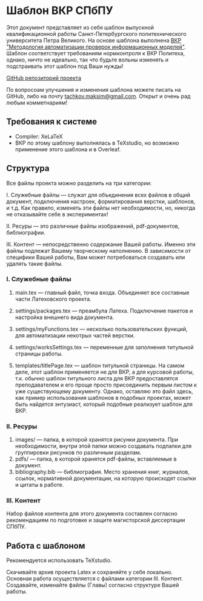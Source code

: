 # Шаблон ВКР СПбПУ

Этот документ представляет из себя шаблон выпускной квалификационной работы Санкт-Петербургского политехнического университета Петра Великого. На основе шаблона выполнена [ВКР "Методология автоматизации проверок информационных моделей"](https://elib.spbstu.ru/dl/3/2023/vr/vr23-4010.pdf/info). Шаблон соответствует требованиям нормконтроля к ВКР Политеха, однако, ничто не идеально, так что будьте вольны изменять и подстраивать этот шаблон под Ваши нужды!

[GitHub репозиторий проекта](https://github.com/maks2199/DiplomaTeX)

По вопросоам улучшения и изменения шаблона можете писать на GitHub, либо на почту tachkov.maksim@gmail.com. Открыт и очень рад любым комметнариям!

## Требования к системе
* Compiler: XeLaTeX
* ВКР по этому шаблону выполнялась в TeXstudio, но возможно применение этого шаблона и в Overleaf.

## Структура
Все файлы проекта можно разделить на три категории:

I. Служебные файлы — служат для объединения всех файлов в общий документ, подключения настроек, форматирования верстки, шаблонов, и т.д. Как правило, изменять эти файлы нет необходимости, но, никогда не отказывайте себе в экспериментах!

II. Ресуры — это различные файлы изображений, pdf-документов, библиографии.

III. Контент — непосредственно содержание Вашей работы. Именно эти файлы подлежат Вашему творческому наполнению. В зависимости от специфики Вашей работы, Вам может потребоваться создавать или удалять такие файлы. 

### I. Служебные файлы
1. main.tex — главный файл, точка входа. Объединяет все составные части Латеховского проекта.

4. settings/packages.tex — преамбула Латеха. Подключение пакетов и настройка внешнего вида документа.

2. settings/myFunctions.tex — несколько пользовательских функций, для автоматизации некотрых частей верстки.

3. settings/worksSettings.tex — переменные для заполнения титульной страницы работы.


5. templates/titlePage.tex — шаблон титульной страницы. На самом деле, этот шаблон применяется не для ВКР, а для курсовой работы, т.к. обычно шаблон титульного листа для ВКР предоставлятся преподавателем и его проще просто присоединить первым листом к уже существующему документу. Однако, оставляю это файл здесь, как пример использования шаблонов в подобных проектах, может быть найдется энтузиаст, который подобные реализует шаблон для ВКР.

### II. Ресуры
1. images/ — папка, в которой хранятся рисунки документа. При необходимости, внутри этой папки можно создавать подпапки для группировки рисунков по различным разделам.
2. pdfs/ — папка, в которой хранятся pdf-файлы, вставляемые в документ.
3. bibliography.bib — библиография. Место хранения книг, журналов, ссылок, нормативной документации, на которую происходят ссылки и цитаты в работе.

### III. Контент
Набор файлов контента для этого документа составлен согласно рекомендациям по подготовке и защите магисторской диссертации СПбПУ.

## Работа с шаблоном
Рекомендуется использовать TeXstudio.

Скачивайте архив проекта Latex и сохраняйте у себя локально. Основная работа осуществляется с файлами категории III. Контент. Создавайте, изменайте файлы (Главы) согласно структуре Вашей работы. 